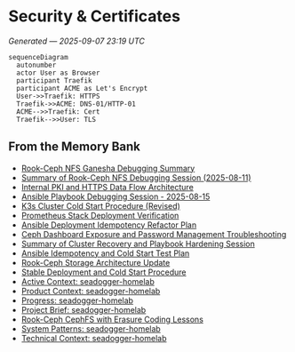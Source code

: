 # Security & Certificates
*Generated — 2025-09-07 23:19 UTC*

```mermaid
sequenceDiagram
  autonumber
  actor User as Browser
  participant Traefik
  participant ACME as Let's Encrypt
  User->>Traefik: HTTPS
  Traefik->>ACME: DNS-01/HTTP-01
  ACME-->>Traefik: Cert
  Traefik-->>User: TLS
```


## From the Memory Bank

- [Rook-Ceph NFS Ganesha Debugging Summary](memory_bank/2025-08-10-rook-ceph-nfs-debug-summary.md)
- [Summary of Rook-Ceph NFS Debugging Session (2025-08-11)](memory_bank/2025-08-11-rook-ceph-nfs-debug-summary.md)
- [Internal PKI and HTTPS Data Flow Architecture](memory_bank/2025-08-12-internal-pki-and-https-flow.md)
- [Ansible Playbook Debugging Session - 2025-08-15](memory_bank/2025-08-15-ansible-playbook-debugging-session.md)
- [K3s Cluster Cold Start Procedure (Revised)](memory_bank/2025-08-15-k3s-cold-start-procedure.md)
- [Prometheus Stack Deployment Verification](memory_bank/2025-08-15-prometheus-deployment-verification.md)
- [Ansible Deployment Idempotency Refactor Plan](memory_bank/2025-08-16-ansible-idempotency-refactor-plan.md)
- [Ceph Dashboard Exposure and Password Management Troubleshooting](memory_bank/2025-08-16-ceph-dashboard-troubleshooting.md)
- [Summary of Cluster Recovery and Playbook Hardening Session](memory_bank/2025-08-16-cluster-recovery-and-playbook-hardening.md)
- [Ansible Idempotency and Cold Start Test Plan](memory_bank/2025-08-16-cold-start-test-plan.md)
- [Rook-Ceph Storage Architecture Update](memory_bank/2025-08-17-rook-ceph-storage-architecture-update.md)
- [Stable Deployment and Cold Start Procedure](memory_bank/2025-08-17-stable-deployment-and-cold-start-procedure.md)
- [Active Context: seadogger-homelab](memory_bank/activeContext.md)
- [Product Context: seadogger-homelab](memory_bank/productContext.md)
- [Progress: seadogger-homelab](memory_bank/progress.md)
- [Project Brief: seadogger-homelab](memory_bank/projectbrief.md)
- [Rook-Ceph CephFS with Erasure Coding Lessons](memory_bank/rook-ceph-ec-filesystem-lessons.md)
- [System Patterns: seadogger-homelab](memory_bank/systemPatterns.md)
- [Technical Context: seadogger-homelab](memory_bank/techContext.md)
